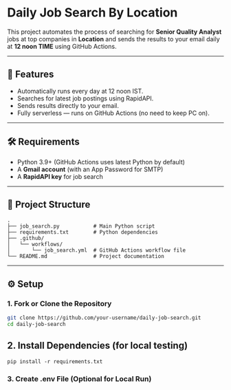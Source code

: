 # Daily Job Search By Location

This project automates the process of searching for **Senior Quality Analyst** jobs at top companies in **Location** and sends the results to your email daily at **12 noon TIME** using GitHub Actions.

---

## 📌 Features
- Automatically runs every day at 12 noon IST.
- Searches for latest job postings using RapidAPI.
- Sends results directly to your email.
- Fully serverless — runs on GitHub Actions (no need to keep PC on).

---

## 🛠️ Requirements
- Python 3.9+ (GitHub Actions uses latest Python by default)
- A **Gmail account** (with an App Password for SMTP)
- A **RapidAPI key** for job search

---

## 📂 Project Structure
```text
.
├── job_search.py           # Main Python script
├── requirements.txt        # Python dependencies
├── .github/
│   └── workflows/
│       └── job_search.yml  # GitHub Actions workflow file
└── README.md               # Project documentation

```
------------------------------------------------

## ⚙️ Setup

### 1. Fork or Clone the Repository
```bash
git clone https://github.com/your-username/daily-job-search.git
cd daily-job-search
```
## 2. Install Dependencies (for local testing)

``` pip install -r requirements.txt ```

### 3. Create .env File (Optional for Local Run)



